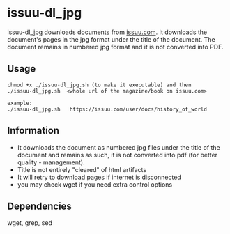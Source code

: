 # issuu-dl_jpg

issuu-dl_jpg downloads documents from [issuu.com](https://issuu.com). It downloads
the document's pages in the jpg format under the title of the document. The document 
remains in numbered jpg format and it is not converted into PDF. 

## Usage

```
chmod +x ./issuu-dl_jpg.sh (to make it executable) and then 
./issuu-dl_jpg.sh  <whole url of the magazine/book on issuu.com>

example:
./issuu-dl_jpg.sh   https://issuu.com/user/docs/history_of_world
```

## Information

- It downloads the document as numbered jpg files under the title of the document and remains as such,
  it is not converted into pdf (for better quality - management).
- Title is not entirely "cleared" of html artifacts
- It will retry to download pages if internet is disconnected
- you may check wget if you need extra control options 


## Dependencies

wget, grep, sed 
